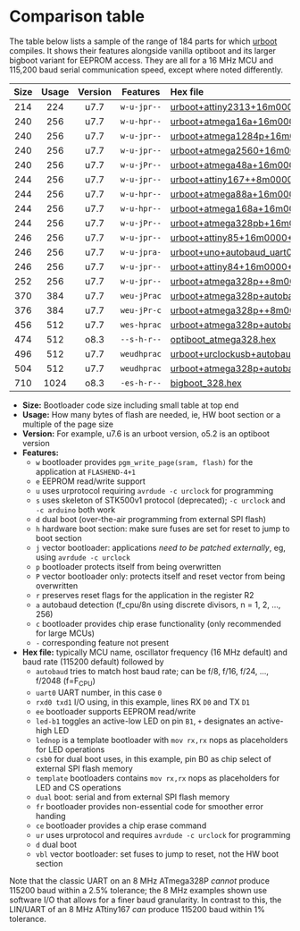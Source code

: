 # Comparison table

The table below lists a sample of the range of 184 parts for which
[urboot](https://github.com/stefanrueger/urboot/blob/main/README.md) compiles. It shows their
features alongside vanilla optiboot and its larger bigboot variant for EEPROM access. They are all
for a 16 MHz MCU and 115,200 baud serial communication speed, except where noted differently.


|Size|Usage|Version|Features|Hex file|
|:-:|:-:|:-:|:-:|:--|
|214|224|u7.7|`w-u-jpr--`|[urboot+attiny2313+16m0000++115k2_uart0_rxd0_txd1_lednop.hex](https://raw.githubusercontent.com/stefanrueger/urboot.hex/main/mcus/attiny2313/fcpu+16m0000_Hz/br++115k2_bps/urboot+attiny2313+16m0000++115k2_uart0_rxd0_txd1_lednop.hex)|
|240|256|u7.7|`w-u-hpr--`|[urboot+atmega16a+16m0000++115k2_uart0_rxd0_txd1_lednop_fr_hw.hex](https://raw.githubusercontent.com/stefanrueger/urboot.hex/main/mcus/atmega16a/fcpu+16m0000_Hz/br++115k2_bps/urboot+atmega16a+16m0000++115k2_uart0_rxd0_txd1_lednop_fr_hw.hex)|
|240|256|u7.7|`w-u-jpr--`|[urboot+atmega1284p+16m0000++115k2_uart0_rxd0_txd1_lednop.hex](https://raw.githubusercontent.com/stefanrueger/urboot.hex/main/mcus/atmega1284p/fcpu+16m0000_Hz/br++115k2_bps/urboot+atmega1284p+16m0000++115k2_uart0_rxd0_txd1_lednop.hex)|
|240|256|u7.7|`w-u-jpr--`|[urboot+atmega2560+16m0000++115k2_uart0_rxe0_txe1_lednop.hex](https://raw.githubusercontent.com/stefanrueger/urboot.hex/main/mcus/atmega2560/fcpu+16m0000_Hz/br++115k2_bps/urboot+atmega2560+16m0000++115k2_uart0_rxe0_txe1_lednop.hex)|
|240|256|u7.7|`w-u-jPr--`|[urboot+atmega48a+16m0000++115k2_uart0_rxd0_txd1_lednop.hex](https://raw.githubusercontent.com/stefanrueger/urboot.hex/main/mcus/atmega48a/fcpu+16m0000_Hz/br++115k2_bps/urboot+atmega48a+16m0000++115k2_uart0_rxd0_txd1_lednop.hex)|
|244|256|u7.7|`w-u-jpr--`|[urboot+attiny167++8m0000++115k2_uart0_rxa0_txa1_lednop_fr.hex](https://raw.githubusercontent.com/stefanrueger/urboot.hex/main/mcus/attiny167/fcpu++8m0000_Hz/br++115k2_bps/urboot+attiny167++8m0000++115k2_uart0_rxa0_txa1_lednop_fr.hex)|
|244|256|u7.7|`w-u-hpr--`|[urboot+atmega88a+16m0000++115k2_uart0_rxd0_txd1_lednop_fr_hw.hex](https://raw.githubusercontent.com/stefanrueger/urboot.hex/main/mcus/atmega88a/fcpu+16m0000_Hz/br++115k2_bps/urboot+atmega88a+16m0000++115k2_uart0_rxd0_txd1_lednop_fr_hw.hex)|
|244|256|u7.7|`w-u-hpr--`|[urboot+atmega168a+16m0000++115k2_uart0_rxd0_txd1_lednop_fr_hw.hex](https://raw.githubusercontent.com/stefanrueger/urboot.hex/main/mcus/atmega168a/fcpu+16m0000_Hz/br++115k2_bps/urboot+atmega168a+16m0000++115k2_uart0_rxd0_txd1_lednop_fr_hw.hex)|
|244|256|u7.7|`w-u-jPr--`|[urboot+atmega328pb+16m0000++115k2_uart1_rxb4_txb3_lednop.hex](https://raw.githubusercontent.com/stefanrueger/urboot.hex/main/mcus/atmega328pb/fcpu+16m0000_Hz/br++115k2_bps/urboot+atmega328pb+16m0000++115k2_uart1_rxb4_txb3_lednop.hex)|
|246|256|u7.7|`w-u-jpr--`|[urboot+attiny85+16m0000++115k2_swio_rxb4_txb3_lednop.hex](https://raw.githubusercontent.com/stefanrueger/urboot.hex/main/mcus/attiny85/fcpu+16m0000_Hz/br++115k2_bps/urboot+attiny85+16m0000++115k2_swio_rxb4_txb3_lednop.hex)|
|246|256|u7.7|`w-u-jpra-`|[urboot+uno+autobaud_uart0_rxd0_txd1_led+b5.hex](https://raw.githubusercontent.com/stefanrueger/urboot.hex/main/boards/uno/autobaud/urboot+uno+autobaud_uart0_rxd0_txd1_led+b5.hex)|
|246|256|u7.7|`w-u-jpr--`|[urboot+attiny84+16m0000++115k2_swio_rxa3_txa2_lednop.hex](https://raw.githubusercontent.com/stefanrueger/urboot.hex/main/mcus/attiny84/fcpu+16m0000_Hz/br++115k2_bps/urboot+attiny84+16m0000++115k2_swio_rxa3_txa2_lednop.hex)|
|252|256|u7.7|`w-u-jpr--`|[urboot+atmega328p++8m0000++115k2_swio_rxd0_txd1_lednop.hex](https://raw.githubusercontent.com/stefanrueger/urboot.hex/main/mcus/atmega328p/fcpu++8m0000_Hz/br++115k2_bps/urboot+atmega328p++8m0000++115k2_swio_rxd0_txd1_lednop.hex)|
|370|384|u7.7|`weu-jPrac`|[urboot+atmega328p+autobaud_uart0_rxd0_txd1_ee_lednop_fr_ce.hex](https://raw.githubusercontent.com/stefanrueger/urboot.hex/main/mcus/atmega328p/autobaud/urboot+atmega328p+autobaud_uart0_rxd0_txd1_ee_lednop_fr_ce.hex)|
|376|384|u7.7|`weu-jPr-c`|[urboot+atmega328p++8m0000++115k2_swio_rxd0_txd1_ee_lednop_fr_ce.hex](https://raw.githubusercontent.com/stefanrueger/urboot.hex/main/mcus/atmega328p/fcpu++8m0000_Hz/br++115k2_bps/urboot+atmega328p++8m0000++115k2_swio_rxd0_txd1_ee_lednop_fr_ce.hex)|
|456|512|u7.7|`wes-hprac`|[urboot+atmega328p+autobaud_uart0_rxd0_txd1_ee_lednop_fr_ce_stk500_hw.hex](https://raw.githubusercontent.com/stefanrueger/urboot.hex/main/mcus/atmega328p/autobaud/urboot+atmega328p+autobaud_uart0_rxd0_txd1_ee_lednop_fr_ce_stk500_hw.hex)|
|474|512|o8.3|`--s-h-r--`|[optiboot_atmega328.hex](https://raw.githubusercontent.com/stefanrueger/urboot/main/src/all/optiboot_atmega328.hex)|
|496|512|u7.7|`weudhprac`|[urboot+urclockusb+autobaud_uart0_rxd0_txd1_ee_led+d5_csb0_dual_fr_ce_hw.hex](https://raw.githubusercontent.com/stefanrueger/urboot.hex/main/boards/urclockusb/autobaud/urboot+urclockusb+autobaud_uart0_rxd0_txd1_ee_led+d5_csb0_dual_fr_ce_hw.hex)|
|504|512|u7.7|`weudhprac`|[urboot+atmega328p+autobaud_uart0_rxd0_txd1_ee_template_dual_fr_ce_hw.hex](https://raw.githubusercontent.com/stefanrueger/urboot.hex/main/mcus/atmega328p/autobaud/urboot+atmega328p+autobaud_uart0_rxd0_txd1_ee_template_dual_fr_ce_hw.hex)|
|710|1024|o8.3|`-es-h-r--`|[bigboot_328.hex](https://raw.githubusercontent.com/stefanrueger/urboot/main/src/all/bigboot_328.hex)|

- **Size:** Bootloader code size including small table at top end
- **Usage:** How many bytes of flash are needed, ie, HW boot section or a multiple of the page size
- **Version:** For example, u7.6 is an urboot version, o5.2 is an optiboot version
- **Features:**
  + `w` bootloader provides `pgm_write_page(sram, flash)` for the application at `FLASHEND-4+1`
  + `e` EEPROM read/write support
  + `u` uses urprotocol requiring `avrdude -c urclock` for programming
  + `s` uses skeleton of STK500v1 protocol (deprecated); `-c urclock` and `-c arduino` both work
  + `d` dual boot (over-the-air programming from external SPI flash)
  + `h` hardware boot section: make sure fuses are set for reset to jump to boot section
  + `j` vector bootloader: applications *need to be patched externally*, eg, using `avrdude -c urclock`
  + `p` bootloader protects itself from being overwritten
  + `P` vector bootloader only: protects itself and reset vector from being overwritten
  + `r` preserves reset flags for the application in the register R2
  + `a` autobaud detection (f_cpu/8n using discrete divisors, n = 1, 2, ..., 256)
  + `c` bootloader provides chip erase functionality (only recommended for large MCUs)
  + `-` corresponding feature not present
- **Hex file:** typically MCU name, oscillator frequency (16 MHz default) and baud rate (115200 default) followed by
  + `autobaud` tries to match host baud rate; can be f/8, f/16, f/24, ..., f/2048 (f=F<sub>CPU</sub>)
  + `uart0` UART number, in this case `0`
  + `rxd0 txd1` I/O using, in this example, lines RX `D0` and TX `D1`
  + `ee` bootloader supports EEPROM read/write
  + `led-b1` toggles an active-low LED on pin `B1`, `+` designates an active-high LED
  + `lednop` is a template bootloader with `mov rx,rx` nops as placeholders for LED operations
  + `csb0` for dual boot uses, in this example, pin B0 as chip select of external SPI flash memory
  + `template` bootloaders contains `mov rx,rx` nops as placeholders for LED and CS operations
  + `dual` boot: serial and from external SPI flash memory
  + `fr` bootloader provides non-essential code for smoother error handing
  + `ce` bootloader provides a chip erase command
  + `ur` uses urprotocol and requires `avrdude -c urclock` for programming
  + `d` dual boot
  + `vbl` vector bootloader: set fuses to jump to reset, not the HW boot section


Note that the classic UART on an 8 MHz ATmega328P *cannot* produce 115200 baud within a 2.5%
tolerance; the 8 MHz examples shown use software I/O that allows for a finer baud granularity. In
contrast to this, the LIN/UART of an 8 MHz ATtiny167 *can* produce 115200 baud within 1%
tolerance.
